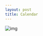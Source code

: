 ```yaml
---
layout: post
title: Calendar
---
```


![img](https://farm8.staticflickr.com/7593/16646702567_8d2aff2f72_b.jpg)
